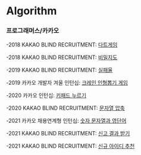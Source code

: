 # Algorithm

### 프로그래머스/카카오


-2018 KAKAO BLIND RECRUITMENT: [다트게임](https://github.com/6879656a696e/Algorithm/commit/4951140f1eb93047dc9539fb08d3cbcf9b2b9d1e)


-2018 KAKAO BLIND RECRUITMENT: [비밀지도](https://github.com/6879656a696e/Algorithm/blob/main/Programmers/KAKAO/2018%20KAKAO%20BLIND%20RECRUITMENT/%EB%B9%84%EB%B0%80%EC%A7%80%EB%8F%84.java)


-2019 KAKAO BLIND RECRUITMENT: [실패율](https://github.com/6879656a696e/Algorithm/blob/main/Programmers/KAKAO/2019%20KAKAO%20BLIND%20RECRUITMENT/%EC%8B%A4%ED%8C%A8%EC%9C%A8.java)


-2019 카카오 개발자 겨울 인턴십: [크레인 인형뽑기 게임](https://github.com/6879656a696e/Algorithm/blob/main/Programmers/KAKAO/2019%20%EC%B9%B4%EC%B9%B4%EC%98%A4%20%EA%B0%9C%EB%B0%9C%EC%9E%90%20%EA%B2%A8%EC%9A%B8%20%EC%9D%B8%ED%84%B4%EC%8B%AD/%ED%81%AC%EB%A0%88%EC%9D%B8%20%EC%9D%B8%ED%98%95%EB%BD%91%EA%B8%B0%20%EA%B2%8C%EC%9E%84.java)


-2020 카카오 인턴십: [키패드 누르기](https://github.com/6879656a696e/Algorithm/blob/main/Programmers/KAKAO/2020%20%EC%B9%B4%EC%B9%B4%EC%98%A4%20%EC%9D%B8%ED%84%B4%EC%8B%AD/%ED%82%A4%ED%8C%A8%EB%93%9C%20%EB%88%84%EB%A5%B4%EA%B8%B0.java)


-2020 KAKAO BLIND RECRUITMENT: [문자열 압축](https://github.com/6879656a696e/Algorithm/tree/main/%ED%94%84%EB%A1%9C%EA%B7%B8%EB%9E%98%EB%A8%B8%EC%8A%A4/lv2/60057.%E2%80%85%EB%AC%B8%EC%9E%90%EC%97%B4%E2%80%85%EC%95%95%EC%B6%95)


-2021 카카오 채용연계형 인턴십: [숫자 문자열과 영단어](https://github.com/6879656a696e/Algorithm/blob/main/Programmers/KAKAO/2021%20%EC%B9%B4%EC%B9%B4%EC%98%A4%20%EC%B1%84%EC%9A%A9%EC%97%B0%EA%B3%84%ED%98%95%20%EC%9D%B8%ED%84%B4%EC%8B%AD/%EC%88%AB%EC%9E%90%20%EB%AC%B8%EC%9E%90%EC%97%B4%EA%B3%BC%20%EC%98%81%EB%8B%A8%EC%96%B4.java)


-2021 KAKAO BLIND RECRUITMENT: [신고 결과 받기](https://github.com/6879656a696e/Algorithm/blob/main/Programmers/KAKAO/2021%20KAKAO%20BLIND%20RECRUITMENT/%EC%8B%A0%EA%B3%A0%20%EA%B2%B0%EA%B3%BC%20%EB%B0%9B%EA%B8%B0.java)


-2021 KAKAO BLIND RECRUITMENT: [신규 아이디 추천](https://github.com/6879656a696e/Algorithm/blob/main/Programmers/KAKAO/2021%20KAKAO%20BLIND%20RECRUITMENT/%EC%8B%A0%EA%B7%9C%20%EC%95%84%EC%9D%B4%EB%94%94%20%EC%B6%94%EC%B2%9C.java)

